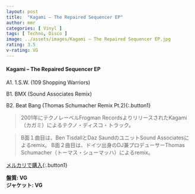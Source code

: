 ```yaml
---
layout: post
title:  "Kagami – The Repaired Sequencer EP"
author: mmr
categories: [ Vinyl ]
tags: [ Techno, Disco ]
image: ../assets/images/Kagami – The Repaired Sequencer EP.jpg
rating: 3.5
v-rating: VG
---
```


#### Kagami – The Repaired Sequencer EP

A1. 1.S.W. (109 Shopping Warriors)

B1. BMX (Sound Associates Remix)

B2. Beat Bang (Thomas Schumacher Remix Pt.2){:.button1}

> 2001年にテクノレーベルFrogman RecordsよりリリースされたKagami（カガミ）によるテクノ・ディスコ・トラック。

> B面１曲目は、Ben TisdallとDaz SaundのユニットSound Associatesによるremix。
> B面２曲目は、ドイツ出身のDJ兼プロデューサーThomas Schumacher（トーマス・シューマッハ）によるremix。

[メルカリで購入](https://jp.mercari.com/item/m77157414026){:.button1}

<div class="mt-4 mb-4 d-flex align-items-center">
<strong class="mr-1">盤質: VG</strong>
</div>
<div class="mt-4 mb-4 d-flex align-items-center">
<strong class="mr-1">ジャケット: VG</strong>
</div>
